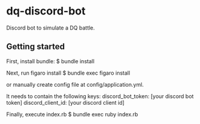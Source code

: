 # dq-discord-bot
Discord bot to simulate a DQ battle.

## Getting started

First, install bundle:
    $ bundle install

Next, run figaro install 
    $ bundle exec figaro install

or manually create config file at config/application.yml. 

It needs to contain the following keys:
    discord_bot_token: [your discord bot token]
    discord_client_id: [your discord client id]

Finally, execute index.rb
    $ bundle exec ruby index.rb
